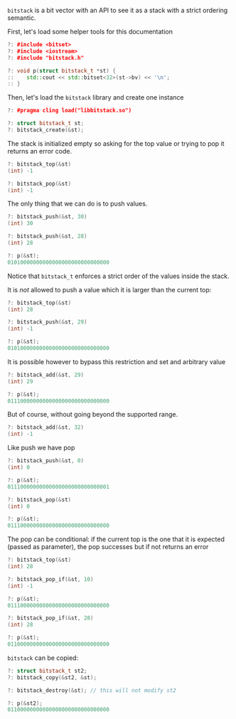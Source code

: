 
`bitstack` is a bit vector with an API to see it as a stack
with a strict ordering semantic.

First, let's load some helper tools for this documentation

```cpp
?: #include <bitset>
?: #include <iostream>
?: #include "bitstack.h"

?: void p(struct bitstack_t *st) {
::    std::cout << std::bitset<32>(st->bv) << '\n';
:: }
```

Then, let's load the `bitstack` library and create one instance

```cpp
?: #pragma cling load("libbitstack.so")

?: struct bitstack_t st;
?: bitstack_create(&st);
```

The stack is initialized empty so asking for the top value
or trying to pop it returns an error code.

```cpp
?: bitstack_top(&st)
(int) -1

?: bitstack_pop(&st)
(int) -1
```

The only thing that we can do is to push values.

```cpp
?: bitstack_push(&st, 30)
(int) 30

?: bitstack_push(&st, 28)
(int) 28

?: p(&st);
01010000000000000000000000000000
```

Notice that `bitstack_t` enforces a strict order of the values
inside the stack.

It is *not* allowed to push a value which it is larger than
the current top:

```cpp
?: bitstack_top(&st)
(int) 28

?: bitstack_push(&st, 29)
(int) -1

?: p(&st);
01010000000000000000000000000000
```

It is possible however to bypass this restriction and set
and arbitrary value

```cpp
?: bitstack_add(&st, 29)
(int) 29

?: p(&st);
01110000000000000000000000000000
```

But of course, without going beyond the supported range.

```cpp
?: bitstack_add(&st, 32)
(int) -1
```

Like push we have pop

```cpp
?: bitstack_push(&st, 0)
(int) 0

?: p(&st);
01110000000000000000000000000001

?: bitstack_pop(&st)
(int) 0

?: p(&st);
01110000000000000000000000000000
```

The pop can be conditional: if the current top is the one that it is
expected (passed as parameter), the pop successes but if not returns
an error

```cpp
?: bitstack_top(&st)
(int) 28

?: bitstack_pop_if(&st, 10)
(int) -1

?: p(&st);
01110000000000000000000000000000

?: bitstack_pop_if(&st, 28)
(int) 28

?: p(&st);
01100000000000000000000000000000
```

`bitstack` can be copied:

```cpp
?: struct bitstack_t st2;
?: bitstack_copy(&st2, &st);

?: bitstack_destroy(&st); // this will not modify st2

?: p(&st2);
01100000000000000000000000000000
```
